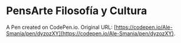 # PensArte Filosofía y Cultura

A Pen created on CodePen.io. Original URL: [https://codepen.io/Ale-Smania/pen/dyzozXY](https://codepen.io/Ale-Smania/pen/dyzozXY).


